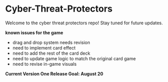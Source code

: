 # Cyber-Threat-Protectors

Welcome to the cyber threat protectors repo! Stay tuned for future updates.

**known issues for the game**
- drag and drop system needs revision
- need to implement card effect
- need to add the rest of the card deck
- need to update game logic to match the original card game
- need to revise in-game visuals

**Current Version One Release Goal: August 20**
